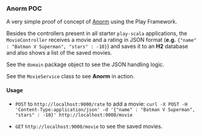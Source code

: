 ### Anorm POC

A very simple proof of concept of [Anorm](https://www.playframework.com/documentation/2.5.x/ScalaAnorm) using the Play Framework.

Besides the controllers present in all starter `play-scala` applications, the `MovieController` receives a movie and a rating in JSON format (**e.g.** `{"name" : "Batman V Superman", "stars" : -10}`) and saves it to an **H2** database and also shows a list of the saved movies.

See the `domain` package object to see the JSON handling logic.

See the `MovieService` class to see **Anorm** in action.

#### Usage
* `POST` to `http://localhost:9000/rate` to add a movie:
`curl -X POST -H 'Content-Type:application/json' -d '{"name" : "Batman V Superman", "stars" : -10}' http://localhost:9000/movie`

* `GET` `http://localhost:9000/movie` to see the saved movies.
